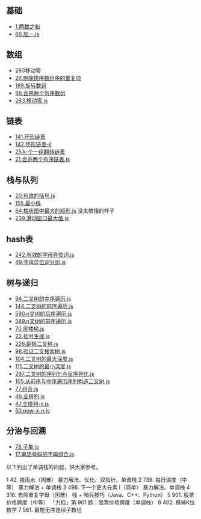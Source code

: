 ## 基础

- [1.两数之和](./code2/1.两数之和.js)
- [66.加一.js](./code2/66.加一.js)
## 数组

- 283移动零
- [26.删除排序数组中的重复项](./code2/26.删除排序数组中的重复项.js)
- [189.旋转数组](./code2/189.旋转数组.js)
- [88.合并两个有序数组](./code2/88.合并两个有序数组.js)
- [283.移动零.js](./code2/283.移动零.js)


## 链表

- [141.环形链表](./code2/141.环形链表.js)
- [142.环形链表-ii](./code2/142.环形链表-ii.js)
- [25.k-个一组翻转链表](./code2/25.k-个一组翻转链表.js)
- [21.合并两个有序链表.js](./code2/21.合并两个有序链表.js)

## 栈与队列

- [20.有效的括号.js](./code2/20.有效的括号.js)
- [155.最小栈](./code2/155.最小栈.js)
- [84.柱状图中最大的矩形.js](./code2/84.柱状图中最大的矩形.js) 没太搞懂的样子
- [239.滑动窗口最大值.js](./code2/239.滑动窗口最大值.js)

## hash表

- [242.有效的字母异位词.js](./code2/242.有效的字母异位词.js)
- [49.字母异位词分组.js](./code2/49.字母异位词分组.js)

## 树与递归

- [94.二叉树的中序遍历.js](./code2/94.二叉树的中序遍历.js)
- [144.二叉树的前序遍历.js](./code2/144.二叉树的前序遍历.js)
- [590.n叉树的后序遍历.js](./code2/590.n叉树的后序遍历.js)
- [589.n叉树的前序遍历.js](./code2/589.n叉树的前序遍历.js)
- [70.爬楼梯.js](./code2/70.爬楼梯.js)
- [22.括号生成.js](./code2/22.括号生成.js)
- [226.翻转二叉树.js](./code2/226.翻转二叉树.js)
- [98.验证二叉搜索树.js](./code2/98.验证二叉搜索树.js)
- [104.二叉树的最大深度.js](./code2/104.二叉树的最大深度.js)
- [111.二叉树的最小深度.js](./code2/111.二叉树的最小深度.js)
- [297.二叉树的序列化与反序列化.js](./code2/297.二叉树的序列化与反序列化.js)
- [105.从前序与中序遍历序列构造二叉树.js](./code2/105.从前序与中序遍历序列构造二叉树.js)
- [77.组合.js](./code2/77.组合.js)
- [46.全排列.js](./code2/46.全排列.js)
- [47.全排列-ii.js](./code2/47.全排列-ii.js)
- [50.pow-x-n.js](./code2/50.pow-x-n.js)

## 分治与回溯

- [78.子集.js](./code2/78.子集.js)
- [17.电话号码的字母组合.js](./code2/17.电话号码的字母组合.js)

以下列出了单调栈的问题，供大家参考。

1	42. 接雨水（困难）	暴力解法、优化、双指针、单调栈
2	739. 每日温度（中等）	暴力解法 + 单调栈
3	496. 下一个更大元素 I（简单）	暴力解法、单调栈
4	316. 去除重复字母（困难）	栈 + 哨兵技巧（Java、C++、Python）
5	901. 股票价格跨度（中等）	「力扣」第 901 题：股票价格跨度（单调栈）
6	402. 移掉K位数字	
7	581. 最短无序连续子数组	
